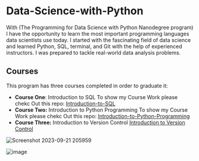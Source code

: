 # Data-Science-with-Python
With (The Programming for Data Science with Python Nanodegree program) I have the opportunity to learn the most important programming languages data scientists use today. I started with the fascinating field of data science and learned Python, SQL, terminal, and Git with the help of experienced instructors. I was prepared to tackle real-world data analysis problems. 

## Courses
This program has three courses completed in order to graduate it:
- **Course One**: Introduction to SQL
To show my Course Work please chekc Out this repo:
<a href="https://github.com/sondosaabed/Introduction-to-SQL">Introduction-to-SQL</a>
- **Course Two:** Introduction to Python Programming
To show my Course Work please chekc Out this repo:
<a href="https://github.com/sondosaabed/Introduction-to-Python-Programming">Introduction-to-Python-Programming</a>
- **Course Three:** Introduction to Version Control
<a href="https://github.com/sondosaabed/Nano-Degree-3rd-Project">Introduction to Version Control</a>

![Screenshot 2023-09-21 205959](https://github.com/sondosaabed/Nanodegree-Programming-for-Data-Science-with-Python/assets/65151701/a3e8e16e-72a4-48dc-8ace-f536cad9c363)

![image](https://github.com/sondosaabed/NanoDegree-Data-Science-with-Python/assets/65151701/8140917d-b776-4e48-ad5d-59a28fa91404)
